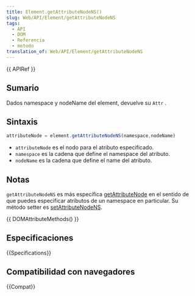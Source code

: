 ```yaml
---
title: Element.getAttributeNodeNS()
slug: Web/API/Element/getAttributeNodeNS
tags:
  - API
  - DOM
  - Referencia
  - metodo
translation_of: Web/API/Element/getAttributeNodeNS
---
```


{{ APIRef }}

## Sumario

Dados namespace y nodeName del element, devuelve su `Attr` .

## Sintaxis

```js
attributeNode = element.getAttributeNodeNS(namespace,nodeName)
```

- `attributeNode` es el nodo para el atributo especificado.
- `namespace` es la cadena que define el namespace del atributo.
- `nodeName` es la cadena que define el name del atributo.

## Notas

`getAttributeNodeNS` es más específica [getAttributeNode](en/DOM/element.getAttributeNode) en el sentido de que puedes especificar atributos de un namespace en particular. Su método setter es [setAttributeNodeNS](en/DOM/element.setAttributeNodeNS).

{{ DOMAttributeMethods() }}

## Especificaciones

{{Specifications}}

## Compatibilidad con navegadores

{{Compat}}
